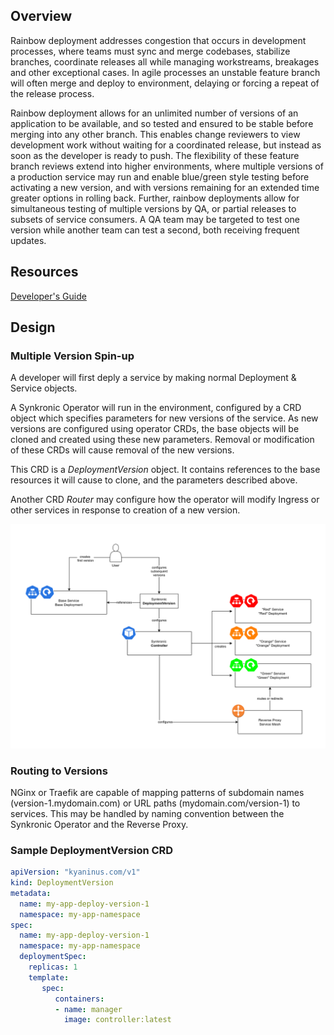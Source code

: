 ## Overview 

Rainbow deployment addresses congestion that occurs in development processes, where teams must sync and merge codebases, stabilize branches, coordinate releases all while managing workstreams, breakages and other exceptional cases.  In agile processes an unstable feature branch will often merge and deploy to environment, delaying or forcing a repeat of the release process.  

Rainbow deployment allows for an unlimited number of versions of an application to be available, and so tested and ensured to be stable before merging into any other branch.  This enables change reviewers to view development work without waiting for a coordinated release, but instead as soon as the developer is ready to push.  The flexibility of these feature branch reviews extend into higher environments, where multiple versions of a production service may run and enable blue/green style testing before activating a new version, and with versions remaining for an extended time greater options in rolling back.  Further, rainbow deployments allow for simultaneous testing of multiple versions by QA, or partial releases to subsets of service consumers.  A QA team may be targeted to test one version while another team can test a second, both receiving frequent updates.  

## Resources

[Developer's Guide](DEVGUIDE.md)

## Design

### Multiple Version Spin-up
A developer will first deply a service by making normal Deployment & Service objects.

A Synkronic Operator will run in the environment, configured by a CRD object which specifies parameters for new versions of the service.  As new versions are configured using operator CRDs, the base objects will be cloned and created using these new parameters.  Removal or modification of these CRDs will cause removal of the new versions.  

This CRD is a *DeploymentVersion* object.  It contains references to the base resources it will cause to clone, and the parameters described above.  

Another CRD *Router* may configure how the operator will modify Ingress or other services in response to creation of a new version.  

![High Level Design Diagram](hld.drawio.png)

### Routing to Versions
NGinx or Traefik are capable of mapping patterns of subdomain names (version-1.mydomain.com) or URL paths (mydomain.com/version-1) to services.  This may be handled by naming convention between the Synkronic Operator and the Reverse Proxy.  

### Sample DeploymentVersion CRD
```yaml
apiVersion: "kyaninus.com/v1"
kind: DeploymentVersion
metadata:
  name: my-app-deploy-version-1
  namespace: my-app-namespace
spec:
  name: my-app-deploy-version-1
  namespace: my-app-namespace
  deploymentSpec:
    replicas: 1
    template:
       spec:
          containers:
          - name: manager
            image: controller:latest
```


